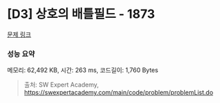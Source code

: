 # [D3] 상호의 배틀필드 - 1873 

[문제 링크](https://swexpertacademy.com/main/code/problem/problemDetail.do?contestProbId=AV5LyE7KD2ADFAXc) 

### 성능 요약

메모리: 62,492 KB, 시간: 263 ms, 코드길이: 1,760 Bytes



> 출처: SW Expert Academy, https://swexpertacademy.com/main/code/problem/problemList.do